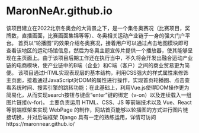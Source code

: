 # MaronNeAr.github.io
该项目建立在2022北京冬奥会的大背景之下，是一个集冬奥赛况（比赛项目，奖牌数，直播画面，比赛画面集锦等等）、冬奥相关运动产业链于一身的强大门户平台。
首页以“轮播图”的效果介绍冬奥赛况，接着用户可以通过点击地图模块即可查看该地区的运动场馆信息，然后为冬奥主题宣传片提供一个播放器，使其能够呈现在主页面上。由于该项目后期工作还在执行当中，不久将会开发出融合运动产业链的电商模块，使产业链中的B端（企业）和C端（客户）之间的商业贸易更为简便。
该项目通过HTML实现表现层的基本结构，利用CSS强大的样式属性来修饰主页面，接着通过JavaScript对DOM的属性进行操作，实现首页轮播图、点击查看系统时间、搜索引擎的跳转功能；在此基础上，利用Vue.js使得DOM操作更为简易化，从而实现search按钮与键盘“enter”键的绑定（v-on）以及连续载入一组图片链接(v-for)。
主要负责运用 HTML、CSS、JS 等前端技术以及 Vue、React 等前端框架来实现 WebPage 的制作，网站首页能够以轮播图的方式进行图片链接切换，并对后端框架 Django 具有一定的熟练运用，详情可访问https://maronnear.github.io/
